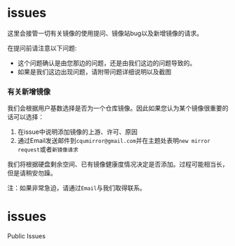 # issues
这里会接管一切有关镜像的使用提问、镜像站bug以及新增镜像的请求。

在提问前请注意以下问题:
- 这个问题确认是由您那边的问题，还是由我们这边的问题导致的。
- 如果是我们这边出现问题，请附带问题详细说明以及截图

### 有关新增镜像
我们会根据用户基数选择是否为一个仓库镜像。因此如果您认为某个镜像很重要的话可以选择：
1. 在issue中说明添加镜像的上游、许可、原因
2. 通过Email发送邮件到`cqumirror@gmail.com`并在主题处表明`new mirror request`或者`新镜像请求`

我们将根据硬盘剩余空间、已有镜像健康度情况决定是否添加。过程可能相当长，但是请稍安勿躁。

注：如果非常急迫，请通过`Email`与我们取得联系。

# issues
Public Issues

